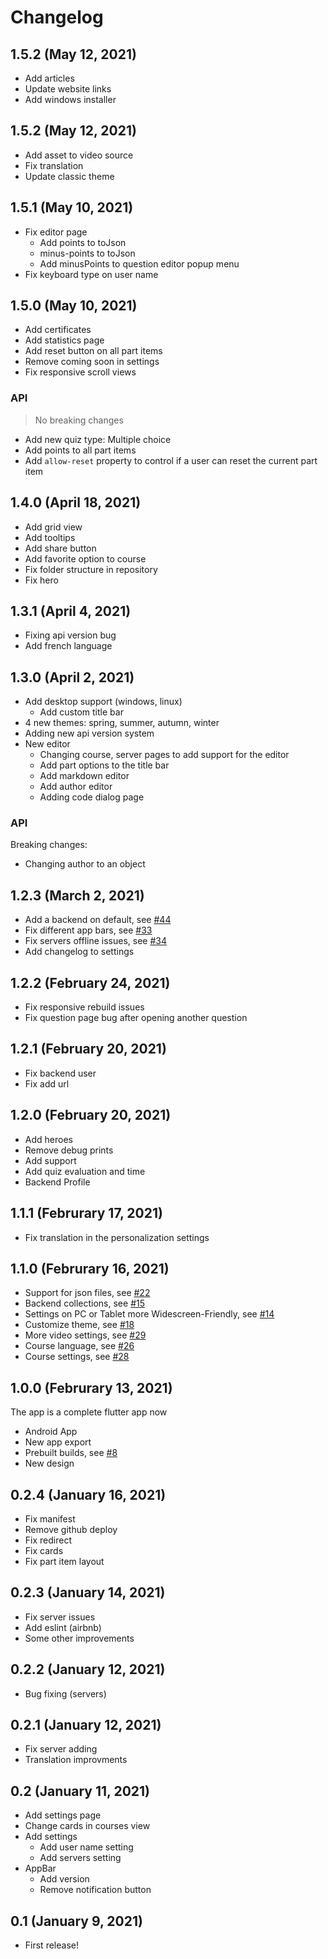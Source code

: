 # Changelog

## 1.5.2 (May 12, 2021)

* Add articles
* Update website links
* Add windows installer

## 1.5.2 (May 12, 2021)

* Add asset to video source
* Fix translation
* Update classic theme

## 1.5.1 (May 10, 2021)

* Fix editor page
  * Add points to toJson
  * minus-points to toJson
  * Add minusPoints to question editor popup menu
* Fix keyboard type on user name

## 1.5.0 (May 10, 2021)

* Add certificates
* Add statistics page
* Add reset button on all part items
* Remove coming soon in settings
* Fix responsive scroll views

### API

> No breaking changes

* Add new quiz type: Multiple choice
* Add points to all part items
* Add `allow-reset` property to control if a user can reset the current part item

## 1.4.0 (April 18, 2021)

* Add grid view
* Add tooltips
* Add share button
* Add favorite option to course
* Fix folder structure in repository
* Fix hero

## 1.3.1 (April 4, 2021)

* Fixing api version bug
* Add french language

## 1.3.0 (April 2, 2021)

* Add desktop support (windows, linux)
  * Add custom title bar
* 4 new themes: spring, summer, autumn, winter
* Adding new api version system
* New editor
  * Changing course, server pages to add support for the editor
  * Add part options to the title bar
  * Add markdown editor
  * Add author editor
  * Adding code dialog page

### API

Breaking changes:

* Changing author to an object

## 1.2.3 (March 2, 2021)

* Add a backend on default, see [#44](https://github.com/LinwoodCloud/dev_doctor/issues/44)
* Fix different app bars, see [#33](https://github.com/LinwoodCloud/dev_doctor/issues/33)
* Fix servers offline issues, see [#34](https://github.com/LinwoodCloud/dev_doctor/issues/34)
* Add changelog to settings

## 1.2.2 (February 24, 2021)

* Fix responsive rebuild issues
* Fix question page bug after opening another question

## 1.2.1 (February 20, 2021)

* Fix backend user
* Fix add url

## 1.2.0 (February 20, 2021)

* Add heroes
* Remove debug prints
* Add support
* Add quiz evaluation and time
* Backend Profile

## 1.1.1 (Februrary 17, 2021)

* Fix translation in the personalization settings

## 1.1.0 (Februrary 16, 2021)

* Support for json files, see [#22](https://github.com/LinwoodCloud/dev_doctor/issues/22)
* Backend collections, see [#15](https://github.com/LinwoodCloud/dev_doctor/issues/15)
* Settings on PC or Tablet more Widescreen-Friendly, see [#14](https://github.com/LinwoodCloud/dev_doctor/issues/14)
* Customize theme, see [#18](https://github.com/LinwoodCloud/dev_doctor/issues/18)
* More video settings, see [#29](https://github.com/LinwoodCloud/dev_doctor/issues/29)
* Course language, see [#26](https://github.com/LinwoodCloud/dev_doctor/issues/26)
* Course settings, see [#28](https://github.com/LinwoodCloud/dev_doctor/issues/28)

## 1.0.0 (Februrary 13, 2021)

The app is a complete flutter app now

* Android App
* New app export
* Prebuilt builds, see [#8](https://github.com/LinwoodCloud/dev_doctor/issues/8)
* New design

## 0.2.4 (January 16, 2021)

* Fix manifest
* Remove github deploy
* Fix redirect
* Fix cards
* Fix part item layout

## 0.2.3 (January 14, 2021)

* Fix server issues
* Add eslint (airbnb)
* Some other improvements

## 0.2.2 (January 12, 2021)

* Bug fixing (servers)

## 0.2.1 (January 12, 2021)

* Fix server adding
* Translation improvments

## 0.2 (January 11, 2021)

* Add settings page
* Change cards in courses view
* Add settings
  * Add user name setting
  * Add servers setting
* AppBar
  * Add version
  * Remove notification button

## 0.1 (January 9, 2021)

* First release!
